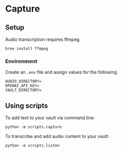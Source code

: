 # Capture
## Setup
Audio transcription requires ffmpeg.
```
brew install ffmpeg
```

### Environment
Create an `.env` file and assign values for the following
```
AUDIO_DIRECTORY=
OPENAI_API_KEY=
VAULT_DIRECTORY=
```

## Using scripts
To add text to your vault via command line:
```
python -m scripts.capture
```

To transcribe and add audio content to your vault:
```
python -m scripts.listen
```
